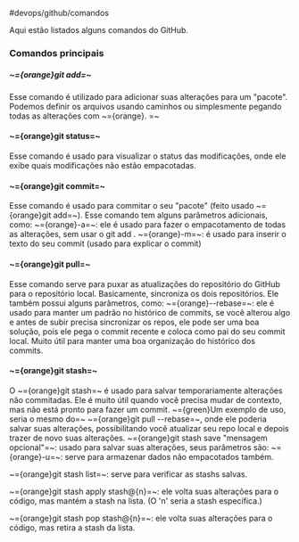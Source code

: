 #devops/github/comandos

Aqui estão listados alguns comandos do GitHub.

### Comandos principais
##### ~={orange}git add=~
Esse comando é utilizado para adicionar suas alterações para um "pacote". Podemos definir os arquivos usando caminhos ou simplesmente pegando todas as alterações com ~={orange}. =~

#### ~={orange}git status=~
Esse comando é usado para visualizar o status das modificações, onde ele exibe quais modificações não estão empacotadas.

#### ~={orange}git commit=~
Esse comando é usado para commitar o seu "pacote" (feito usado ~={orange}git add=~). Esse comando tem alguns parâmetros adicionais, como:
~={orange}-a=~: ele é usado para fazer o empacotamento de todas as alterações, sem usar o git add .
~={orange}-m=~: é usado para inserir o texto do seu commit (usado para explicar o commit)

#### ~={orange}git pull=~
Esse comando serve para puxar as atualizações do repositório do GitHub para o repositório local. Basicamente, sincroniza os dois repositórios.
Ele também possui alguns parâmetros, como:
~={orange}--rebase=~: ele é usado para manter um padrão no histórico de commits, se você alterou algo e antes de subir precisa sincronizar os repos, ele pode ser uma boa solução, pois ele pega o commit recente e coloca como pai do seu commit local. Muito útil para manter uma boa organização do histórico dos commits.

#### ~={orange}git stash=~
O ~={orange}git stash=~ é usado para salvar temporariamente alterações não commitadas. Ele é muito útil quando você precisa mudar de contexto, mas não está pronto para fazer um commit.
~={green}Um exemplo de uso, seria o mesmo do=~ ~={orange}git pull --rebase=~, onde ele poderia salvar suas alterações, possibilitando você atualizar seu repo local e depois trazer de novo suas alterações.
~={orange}git stash save "mensagem opcional"=~: usado para salvar suas alterações, seus parâmetros são:
~={orange}-u=~: serve para armazenar dados não empacotados também.

~={orange}git stash list=~: serve para verificar as stashs salvas.

~={orange}git stash apply stash@{n}=~: ele volta suas alterações para o código, mas mantém a stash na lista. (O 'n' seria a stash específica.)

~={orange}git stash pop stash@{n}=~: ele volta suas alterações para o código, mas retira a stash da lista.



